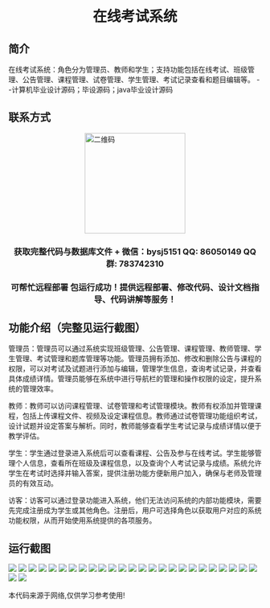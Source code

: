 <p><h1 align="center">在线考试系统</h1></p>

## 简介
在线考试系统：角色分为管理员、教师和学生；支持功能包括在线考试、班级管理、公告管理、课程管理、试卷管理、学生管理、考试记录查看和题目编辑等。    --计算机毕业设计源码；毕设源码；java毕业设计源码


## 联系方式
<img src="https://bs-1329754181.cos.ap-shanghai.myqcloud.com/wx.jpg" alt="二维码" style="display: block; margin: 0 auto;" width="200px">
<p><h3 align="center">获取完整代码与数据库文件 + 微信：bysj5151 QQ: 86050149 QQ群: 783742310</h3></p>
<p><h3 align="center">可帮忙远程部署 包运行成功！提供远程部署、修改代码、设计文档指导、代码讲解等服务！</h3></p>

## 功能介绍（完整见运行截图）
管理员：管理员可以通过系统实现班级管理、公告管理、课程管理、教师管理、学生管理、考试管理和题库管理等功能。管理员拥有添加、修改和删除公告与课程的权限，可以对考试及试题进行添加与编辑，管理学生信息，查询考试记录，并查看具体成绩详情。管理员能够在系统中进行导航栏的管理和操作权限的设定，提升系统的管理效率。

教师：教师可以访问课程管理、试卷管理和考试管理模块。教师有权添加并管理课程，包括上传课程文件、视频及设定课程信息。教师通过试卷管理功能组织考试，设计试题并设定答案与解析。同时，教师能够查看学生考试记录与成绩详情以便于教学评估。

学生：学生通过登录进入系统后可以查看课程、公告及参与在线考试。学生能够管理个人信息，查看所在班级及课程信息，以及查询个人考试记录与成绩。系统允许学生在考试时选择并输入答案，提供注册功能方便新用户加入，确保与老师及管理员的有效互动。

访客：访客可以通过登录功能进入系统，他们无法访问系统的内部功能模块，需要先完成注册成为学生或其他角色。注册后，用户可选择角色以获取用户对应的系统功能权限，从而开始使用系统提供的各项服务。


## 运行截图
![](https://bs-1329754181.cos.ap-shanghai.myqcloud.com/spring/OnlineExamSystem/img/001.jpg)
![](https://bs-1329754181.cos.ap-shanghai.myqcloud.com/spring/OnlineExamSystem/img/002.jpg)
![](https://bs-1329754181.cos.ap-shanghai.myqcloud.com/spring/OnlineExamSystem/img/003.jpg)
![](https://bs-1329754181.cos.ap-shanghai.myqcloud.com/spring/OnlineExamSystem/img/004.jpg)
![](https://bs-1329754181.cos.ap-shanghai.myqcloud.com/spring/OnlineExamSystem/img/005.jpg)
![](https://bs-1329754181.cos.ap-shanghai.myqcloud.com/spring/OnlineExamSystem/img/006.jpg)
![](https://bs-1329754181.cos.ap-shanghai.myqcloud.com/spring/OnlineExamSystem/img/007.jpg)
![](https://bs-1329754181.cos.ap-shanghai.myqcloud.com/spring/OnlineExamSystem/img/008.jpg)
![](https://bs-1329754181.cos.ap-shanghai.myqcloud.com/spring/OnlineExamSystem/img/009.jpg)
![](https://bs-1329754181.cos.ap-shanghai.myqcloud.com/spring/OnlineExamSystem/img/010.jpg)
![](https://bs-1329754181.cos.ap-shanghai.myqcloud.com/spring/OnlineExamSystem/img/011.jpg)
![](https://bs-1329754181.cos.ap-shanghai.myqcloud.com/spring/OnlineExamSystem/img/012.jpg)
![](https://bs-1329754181.cos.ap-shanghai.myqcloud.com/spring/OnlineExamSystem/img/013.jpg)
![](https://bs-1329754181.cos.ap-shanghai.myqcloud.com/spring/OnlineExamSystem/img/014.jpg)
![](https://bs-1329754181.cos.ap-shanghai.myqcloud.com/spring/OnlineExamSystem/img/015.jpg)
![](https://bs-1329754181.cos.ap-shanghai.myqcloud.com/spring/OnlineExamSystem/img/016.jpg)
![](https://bs-1329754181.cos.ap-shanghai.myqcloud.com/spring/OnlineExamSystem/img/017.jpg)
![](https://bs-1329754181.cos.ap-shanghai.myqcloud.com/spring/OnlineExamSystem/img/018.jpg)
![](https://bs-1329754181.cos.ap-shanghai.myqcloud.com/spring/OnlineExamSystem/img/019.jpg)
![](https://bs-1329754181.cos.ap-shanghai.myqcloud.com/spring/OnlineExamSystem/img/020.jpg)
![](https://bs-1329754181.cos.ap-shanghai.myqcloud.com/spring/OnlineExamSystem/img/021.jpg)
![](https://bs-1329754181.cos.ap-shanghai.myqcloud.com/spring/OnlineExamSystem/img/022.jpg)
![](https://bs-1329754181.cos.ap-shanghai.myqcloud.com/spring/OnlineExamSystem/img/023.jpg)
![](https://bs-1329754181.cos.ap-shanghai.myqcloud.com/spring/OnlineExamSystem/img/024.jpg)
![](https://bs-1329754181.cos.ap-shanghai.myqcloud.com/spring/OnlineExamSystem/img/025.jpg)
![](https://bs-1329754181.cos.ap-shanghai.myqcloud.com/spring/OnlineExamSystem/img/026.jpg)
![](https://bs-1329754181.cos.ap-shanghai.myqcloud.com/spring/OnlineExamSystem/img/027.jpg)

<p>本代码来源于网络,仅供学习参考使用!</p>
